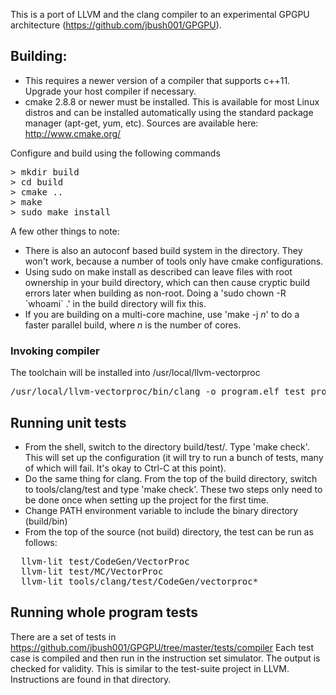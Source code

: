This is a port of LLVM and the clang compiler to an experimental GPGPU architecture (https://github.com/jbush001/GPGPU). 

## Building:
* This requires a newer version of a compiler that supports c++11.  Upgrade your host compiler if necessary.
* cmake 2.8.8 or newer must be installed. This is available for most Linux distros and can be installed automatically using the standard package manager (apt-get, yum, etc).  Sources are available here:  http://www.cmake.org/

Configure and build using the following commands
<pre>
> mkdir build
> cd build
> cmake ..
> make
> sudo make install
</pre>

A few other things to note:

* There is also an autoconf based build system in the directory.  They won't work, because a number of tools only have cmake configurations.
* Using sudo on make install as described can leave files with root ownership in your build directory, which can then cause cryptic build errors later when building as non-root.  Doing a 'sudo chown -R &#x60;whoami&#x60; .' in the build directory will fix this.
* If you are building on a multi-core machine, use 'make -j <i>n</i>' to do a faster parallel build, where <i>n</i> is the number of cores.

### Invoking compiler

The toolchain will be installed into /usr/local/llvm-vectorproc

<pre>
/usr/local/llvm-vectorproc/bin/clang -o program.elf test_program.c 
</pre>

## Running unit tests

* From the shell, switch to the directory build/test/.  Type 'make check'.  This will set up
the configuration (it will try to run a bunch of tests, many of which will fail.  It's okay to Ctrl-C at this point).  
* Do the same thing for clang.  From the top of the build directory, switch to tools/clang/test and type 'make check'. These two steps only need to be done once when setting up the project for the first time.
* Change PATH environment variable to include the binary directory (build/bin) 
* From the top of the source (not build) directory, the test can be run as follows:

<pre>
  llvm-lit test/CodeGen/VectorProc
  llvm-lit test/MC/VectorProc
  llvm-lit tools/clang/test/CodeGen/vectorproc*
</pre>

## Running whole program tests

There are a set of tests in https://github.com/jbush001/GPGPU/tree/master/tests/compiler
Each test case is compiled and then run in the instruction set simulator.
The output is checked for validity. This is similar to the test-suite project
in LLVM. Instructions are found in that directory.
